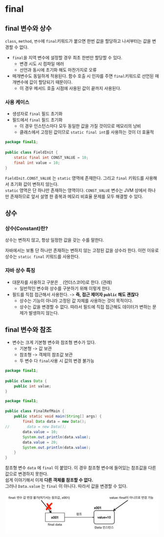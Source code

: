# final

## final 변수와 상수

`class`, `method`, `변수`에 `final`키워드가 붙으면 한번 값을 할당하고 나서부터는 값을 변경할 수 없다.  

- `final`을 지역 변수에 설정할 경우 최초 한번만 할당할 수 있다.
  - 변경 시도 시 컴파일 에러
  - 선언과 동시에 초기화 해도 마찬가지로 오류
- 매개변수도 동일하게 적용된다. 함수 호출 시 인자를 주면 `final`키워드로 선언된 매개변수에 값이 할당되기 때문이다.
  - 이 경우 메서드 호출 시점에 사용된 값이 끝까지 사용된다.

### 사용 케이스

- 생성자로 `final` 필드 초기화
- 필드에서 `final` 필드 초기화
  - 이 경우 인스턴스마다 모두 동일한 값을 가질 것이므로 메모리의 낭비
  - 클래스에서 고정된 값이므로 `static final int`를 사용하는 것이 더 효율적

```java
package final1;

public class FieldInit {
    static final int CONST_VALUE = 10;
    final int value = 10;
}
```

`FieldInit.CONST_VALUE` 는 `static` 영역에 존재한다. 그리고 `final` 키워드를 사용해서 초기화 값이 변하지
않는다.  
`static` 영역은 단 하나만 존재하는 영역이다. `CONST_VALUE` 변수는 JVM 상에서 하나만 존재하므로 앞서 설명
한 중복과 메모리 비효율 문제를 모두 해결할 수 있다.



## 상수

### 상수(Constant)란?
상수는 변하지 않고, 항상 일정한 값을 갖는 수를 말한다.

자바에서는 보통 단 하나만 존재하는 변하지 않는 고정된 값을 상수라 한다.
이런 이유로 상수는 `static final` 키워드를 사용한다.

### 자바 상수 특징

- 대문자를 사용하고 구분은 `_` (언더스코어)로 한다. (관례) 
  - 일반적인 변수와 상수를 구분하기 위해 이렇게 한다.
- 필드를 직접 접근해서 사용한다. -> **즉, 접근 제어자 `public` 해도 괜찮다**
  - 상수는 기능이 아니라 고정된 값 자체를 사용하는 것이 목적이다. 
  - 상수는 값을 변경할 수 없다. 따라서 필드에 직접 접근해도 데이터가 변하는 문제가 발생하지 않는다.

## final 변수와 참조

- 변수는 크게 기본형 변수와 참조형 변수가 있다.
  - 기본형 -> 값 보관
  - 참조형 -> 객체의 참조값 보관
  - 두 변수 다 `final`사용 시 값의 변경 불가능

```java
package final1;

public class Data {
    public int value;
}
```

```java
package final1;

public class FinalRefMain {
    public static void main(String[] args) {
        final Data data = new Data();
//        data = new Data();
        data.value = 10;
        System.out.println(data.value);
        data.value = 20;
        System.out.println(data.value);
    }
}
```

참조형 변수 `data` 에 `final` 이 붙었다. 이 경우 참조형 변수에 들어있는 참조값을 다른 값으로 변경하지 못한다.  
쉽게 이야기해서 이제 **다른 객체를 참조할 수 없다.**  
그러나 `Data.value` 는 `final` 이 아니다. 따라서 값을 변경할 수 있다.

![해당 예제에 대한 해설 그림](img.png)